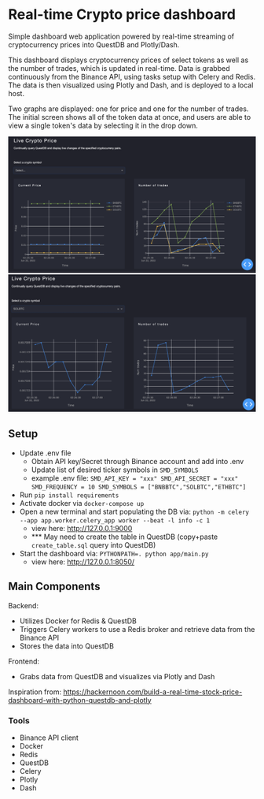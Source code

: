 # Real-time Crypto price dashboard

Simple dashboard web application powered by real-time streaming of cryptocurrency prices into QuestDB and Plotly/Dash.

This dashboard displays cryptocurrency prices of select tokens as well as the number of trades, which is updated in real-time. Data is grabbed
continuously from the Binance API, using tasks setup with Celery and Redis. The data is then visualized using Plotly and Dash, and is deployed to a local host.

Two graphs are displayed: one for price and one for the number of trades. The initial screen shows all of the token data at once, and users are able to view a single token's data by selecting it in the drop down.

![alt text](screenshots/all_coins.png)
![alt text](screenshots/single_coin.png)


## Setup
- Update .env file
  - Obtain API key/Secret through Binance account and add into .env
  - Update list of desired ticker symbols in `SMD_SYMBOLS`
  - example .env file: 
   `SMD_API_KEY = "xxx"
    SMD_API_SECRET = "xxx"
    SMD_FREQUENCY = 10
    SMD_SYMBOLS = ["BNBBTC","SOLBTC","ETHBTC"]`
- Run `pip install requirements`
- Activate docker via `docker-compose up`
- Open a new terminal and start populating the DB via: `python -m celery --app app.worker.celery_app worker --beat -l info -c 1`
  - view here: http://127.0.0.1:9000
  - *** May need to create the table in QuestDB (copy+paste `create_table.sql` query into QuestDB)
- Start the dashboard via: `PYTHONPATH=. python app/main.py`
  - view here: http://127.0.0.1:8050/

 ## Main Components
Backend:
- Utilizes Docker for Redis & QuestDB
- Triggers Celery workers to use a Redis broker and retrieve data from the Binance API
- Stores the data into QuestDB

Frontend:
- Grabs data from QuestDB and visualizes via Plotly and Dash

Inspiration from: https://hackernoon.com/build-a-real-time-stock-price-dashboard-with-python-questdb-and-plotly

### Tools
- Binance API client
- Docker
- Redis
- QuestDB
- Celery
- Plotly
- Dash


